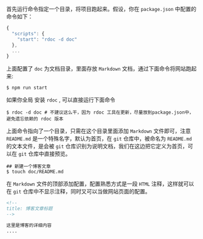 <!--
title: 添加博客 
sort: 3
-->

首先运行命令指定一个目录，将项目跑起来。假设，你在 `package.json` 中配置的命令如下：

```js
{
  "scripts": {
    "start": "rdoc -d doc"
  },
  ...
}

```

上面配置了 `doc` 为文档目录，里面存放 `Markdown` 文档，通过下面命令将网站跑起来:

```shell
$ npm run start
```

如果你全局 安装 `rdoc` , 可以直接运行下面命令

```shell
$ rdoc -d doc # 不建议这么干，因为 rdoc 工具在更新，尽量放到package.json中，避免遗忘依赖的 rdoc 版本
```

上面命令指向了一个目录，只需在这个目录里面添加 `Markdown` 文件即可，注意 `README.md` 是一个特殊名字，默认为首页，在 `git` 仓库中，被命名为 `README.md` 的文本文件，是会被 `git` 仓库识别为说明文档，我们在这边把它定义为首页，可以在 `git` 仓库中直接预览。

```shell
## 新建一个博客文章
$ touch doc/README.md
```

在 `Markdown` 文件的顶部添加配置，配置熟悉方式是一段 `HTML` 注释，这样就可以在 `git` 仓库中不显示注释，同时又可以当做网站页面的配置。

```markdown
<!--
title: 博客文章标题
-->

这里是博客的详细内容
....
```
